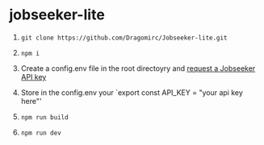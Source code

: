 # jobseeker-lite

1.  `git clone https://github.com/Dragomirc/Jobseeker-lite.git`
2.  `npm i`

3.  Create a config.env file in the root directoyry and [request a Jobseeker API key](https://www.reed.co.uk/developers/Jobseeker)

4.  Store in the config.env your `export const API_KEY = "your api key here"'

5.  `npm run build`

6.  `npm run dev`
